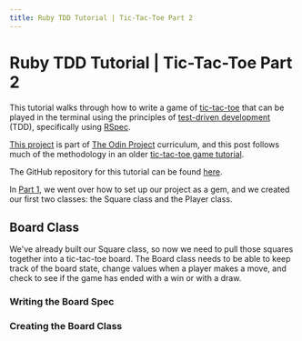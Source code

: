 ```yaml
---
title: Ruby TDD Tutorial | Tic-Tac-Toe Part 2
---
```


# Ruby TDD Tutorial | Tic-Tac-Toe Part 2

This tutorial walks through how to write a game of [tic-tac-toe](https://en.wikipedia.org/wiki/Tic-tac-toe) that can be played in the terminal using the principles of [test-driven development](https://en.wikipedia.org/wiki/Test-driven_development) (TDD), specifically using [RSpec](https://semaphoreci.com/community/tutorials/getting-started-with-rspec). 

[This project](https://www.theodinproject.com/courses/ruby-programming/lessons/oop) is part of [The Odin Project](https://www.theodinproject.com) curriculum, and this post follows much of the methodology in an older [tic-tac-toe game tutorial](https://codequizzes.wordpress.com/2013/10/25/creating-a-tic-tac-toe-game-with-ruby/).

The GitHub repository for this tutorial can be found [here](https://github.com/leila-alderman/tictactoe).

In [Part 1](https://leila-alderman.github.io/2019/02/01/Ruby-Tutorial-Tic-Tac-Toe-Part-1.html), we went over how to set up our project as a gem, and we created our first two classes: the Square class and the Player class.

## Board Class

We've already built our Square class, so now we need to pull those squares together into a tic-tac-toe board. The Board class needs to be able to keep track of the board state, change values when a player makes a move, and check to see if the game has ended with a win or with a draw. 


### Writing the Board Spec


### Creating the Board Class